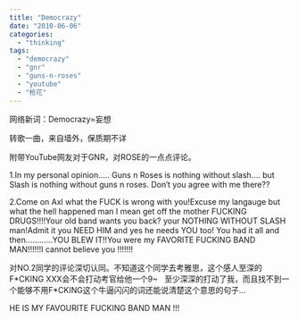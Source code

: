 ```yaml
---
title: "Democrazy"
date: "2010-06-06"
categories: 
  - "thinking"
tags: 
  - "democrazy"
  - "gnr"
  - "guns-n-roses"
  - "youtube"
  - "枪花"
---
```


网络新词：Democrazy=妄想

转歌一曲，来自墙外，保质期不详

附带YouTube网友对于GNR，对ROSE的一点点评论。

1.In my personal opinion..... Guns n Roses is nothing without slash.... but Slash is nothing without guns n roses. Don′t you agree with me there??

2.Come on Axl what the FUCK is wrong with you!Excuse my langauge but what the hell happened man I mean get off the mother FUCKING DRUGS!!!!Your old band wants you back? your NOTHING WITHOUT SLASH man!Admit it you NEED HIM and yes he needs YOU too! You had it all and then............YOU BLEW IT!!You were my FAVORITE FUCKING BAND MAN!!!!!!I cannot believe you !!!!!!!

对NO.2同学的评论深切认同。不知道这个同学去考雅思，这个感人至深的F\*CKING XXX会不会打动考官给他一个9~   至少深深的打动了我，而且找不到一个能够不用F\*CKING这个牛逼闪闪的词还能说清楚这个意思的句子...  

HE IS MY FAVOURITE FUCKING BAND MAN !!!
